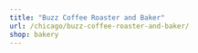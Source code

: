 ```yaml
---
title: "Buzz Coffee Roaster and Baker"
url: /chicago/buzz-coffee-roaster-and-baker/
shop: bakery
---
```

